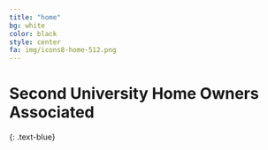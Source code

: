 ```yaml
---
title: "home"
bg: white
color: black
style: center
fa: img/icons8-home-512.png
---
```





<span class="fa-stack subtlecircle" style="font-size:100px; background:rgba(255,166,0,0.1)">
  <i class="fa fa-circle fa-stack-2x text-white"></i>
  <i class="fa fa-apartment fa-stack-1x text-orange"></i>
</span>

# Second University Home Owners Associated
{: .text-blue}

